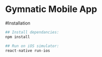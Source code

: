 # Gymnatic Mobile App

#Installation
```s
## Install dependancies:
npm install

## Run on iOS simulator:
react-native run-ios
```